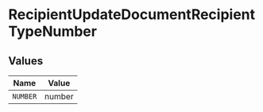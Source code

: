 # RecipientUpdateDocumentRecipientTypeNumber


## Values

| Name     | Value    |
| -------- | -------- |
| `NUMBER` | number   |